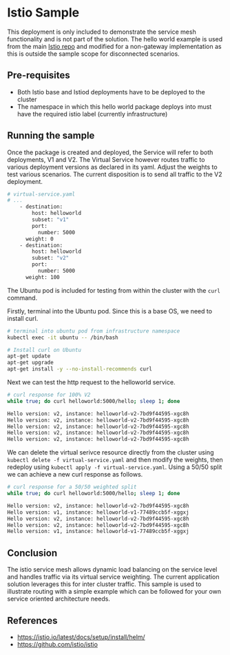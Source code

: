 # Istio Sample 

This deployment is only included to demonstrate the service mesh functionality and is not part of the solution. The hello world example is used from the main [Istio repo](https://github.com/istio/istio) and modified for a non-gateway implementation as this is outside the sample scope for disconnected scenarios.

## Pre-requisites

- Both Istio base and Istiod deployments have to be deployed to the cluster
- The namespace in which this hello world package deploys into must have the required istio label (currently infrastructure)

## Running the sample

Once the package is created and deployed, the Service will refer to both deployments, V1 and V2. The Virtual Service however routes traffic to various deployment versions as declared in its yaml. Adjust the weights to test various scenarios. The current disposition is to send all traffic to the V2 deployment.

```bash
# virtual-service.yaml
# ...
    - destination:
        host: helloworld
        subset: "v1"
        port:
          number: 5000
      weight: 0
    - destination:
        host: helloworld
        subset: "v2"
        port:
          number: 5000
      weight: 100
```

The Ubuntu pod is included for testing from within the cluster with the `curl` command.

Firstly, terminal into the Ubuntu pod. Since this is a base OS, we need to install curl.

```bash
# terminal into ubuntu pod from infrastructure namespace
kubectl exec -it ubuntu -- /bin/bash

# Install curl on Ubuntu
apt-get update
apt-get upgrade
apt-get install -y --no-install-recommends curl
```

Next we can test the http request to the helloworld service.

```bash
# curl response for 100% V2
while true; do curl helloworld:5000/hello; sleep 1; done

Hello version: v2, instance: helloworld-v2-7bd9f44595-xgc8h
Hello version: v2, instance: helloworld-v2-7bd9f44595-xgc8h
Hello version: v2, instance: helloworld-v2-7bd9f44595-xgc8h
Hello version: v2, instance: helloworld-v2-7bd9f44595-xgc8h
Hello version: v2, instance: helloworld-v2-7bd9f44595-xgc8h
```

We can delete the virtual serivce resource directly from the cluster using `kubectl delete -f virtual-service.yaml` and then modify the weights, then redeploy using `kubectl apply -f virtual-service.yaml`. Using a 50/50 split we can achieve a new curl response as follows.

```bash
# curl response for a 50/50 weighted split
while true; do curl helloworld:5000/hello; sleep 1; done

Hello version: v2, instance: helloworld-v2-7bd9f44595-xgc8h
Hello version: v1, instance: helloworld-v1-77489ccb5f-xggxj
Hello version: v2, instance: helloworld-v2-7bd9f44595-xgc8h
Hello version: v2, instance: helloworld-v2-7bd9f44595-xgc8h
Hello version: v1, instance: helloworld-v1-77489ccb5f-xggxj
```

## Conclusion

The istio service mesh allows dynamic load balancing on the service level and handles traffic via its virtual service weighting. The current application solution leverages this for inter cluster traffic. This sample is used to illustrate routing with a simple example which can be followed for your own service oriented architecture needs.

## References

- <https://istio.io/latest/docs/setup/install/helm/>
- <https://github.com/istio/istio>